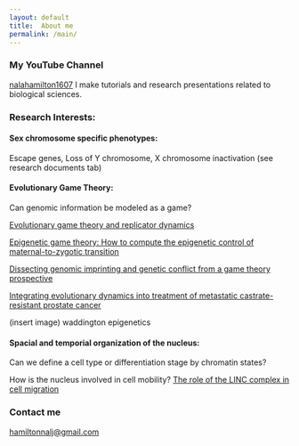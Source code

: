 ```yaml
---
layout: default
title:  About me
permalink: /main/
---
```


### My YouTube Channel
[nalahamilton1607]([https://www.youtube.com/channel/UCDNVgS1O-37Fzl20FiNgb2g])
I make tutorials and research presentations related to biological sciences.

### Research Interests:
#### Sex chromosome specific phenotypes: 
Escape genes, Loss of Y chromosome, X chromosome inactivation
(see research documents tab)

#### Evolutionary Game Theory: 
Can genomic information be modeled as a game?


[Evolutionary game theory and replicator dynamics]([https://www.youtube.com/watch?v=Xp7BAIyQxKE])


[Epigenetic game theory: How to compute the epigenetic control of maternal-to-zygotic transition]([https://www.sciencedirect.com/science/article/abs/pii/S157106451630135X])


[Dissecting genomic imprinting and genetic conflict from a game theory prospective]([https://pubmed.ncbi.nlm.nih.gov/28159530/])


[Integrating evolutionary dynamics into treatment of metastatic castrate-resistant prostate cancer]([https://www.nature.com/articles/s41467-017-01968-5])

(insert image)
waddington epigenetics

#### Spacial and temporial organization of the nucleus: 
Can we define a cell type or differentiation stage by chromatin states? 


How is the nucleus involved in cell mobility?
[The role of the LINC complex in cell migration]([https://www.youtube.com/watch?v=cS5sKqZt71o&t=6s])


### Contact me
[hamiltonnalj@gmail.com](mailto:hamiltonnalj@gmail.com)
